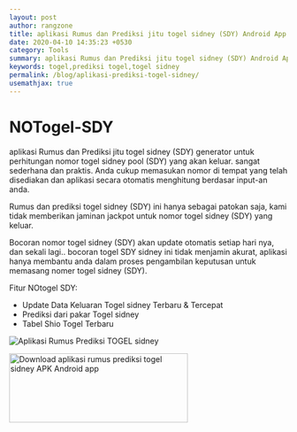 ```yaml
---
layout: post
author: rangzone
title: aplikasi Rumus dan Prediksi jitu togel sidney (SDY) Android App Apk
date: 2020-04-10 14:35:23 +0530
category: Tools
summary: aplikasi Rumus dan Prediksi jitu togel sidney (SDY) Android App Apk
keywords: togel,prediksi togel,togel sidney
permalink: /blog/aplikasi-prediksi-togel-sidney/
usemathjax: true
---
```

# NOTogel-SDY
aplikasi Rumus dan Prediksi jitu togel sidney (SDY) generator untuk perhitungan nomor togel sidney pool (SDY) yang akan keluar. sangat sederhana dan praktis. Anda cukup memasukan nomor di tempat yang telah disediakan dan aplikasi secara otomatis menghitung berdasar input-an anda.

Rumus dan prediksi togel sidney (SDY) ini hanya sebagai patokan saja, kami tidak memberikan jaminan jackpot untuk nomor togel sidney (SDY) yang keluar.

Bocoran nomor togel sidney (SDY) akan update otomatis setiap hari nya, dan sekali lagi.. bocoran togel SDY sidney ini tidak menjamin akurat, aplikasi hanya membantu anda dalam proses pengambilan keputusan untuk memasang nomer togel sidney (SDY).

Fitur NOtogel SDY:
- Update Data Keluaran Togel sidney Terbaru & Tercepat
- Prediksi dari pakar Togel sidney
- Tabel Shio Togel Terbaru

![Aplikasi Rumus Prediksi TOGEL sidney](https://i.ibb.co/2dwwMv5/web.png)

<a href="https://play.google.com/store/apps/details?id=rz.rumusprediksi.togelsidney" target="_blank"><img alt="Download aplikasi rumus prediksi togel sidney APK Android app" src="https://i.ibb.co/nnQBHcj/google-play-badge.png" width="323" height="125"></a>
